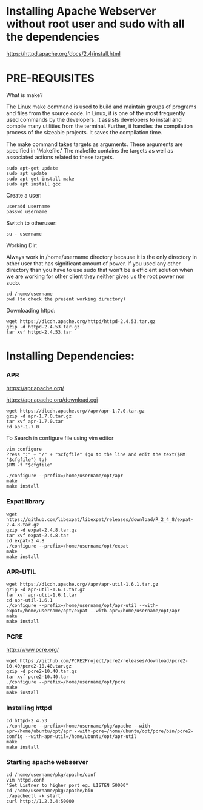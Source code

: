 # Installing Apache Webserver without root user and sudo with all the dependencies 
https://httpd.apache.org/docs/2.4/install.html

# PRE-REQUISITES

What is make?

The Linux make command is used to build and maintain groups of programs and files from the source code. In Linux, it is one of the most frequently used commands by the developers. It assists developers to install and compile many utilities from the terminal. Further, it handles the compilation process of the sizeable projects. It saves the compilation time.

The make command takes targets as arguments. These arguments are specified in 'Makefile.' The makefile contains the targets as well as associated actions related to these targets.

```hcl
sudo apt-get update
sudo apt update
sudo apt-get install make
sudo apt install gcc
```

Create a user:
```hcl
useradd username
passwd username
```

Switch to otheruser:
```hcl
su - username
```

Working Dir:

Always work in /home/username directory because it is the only directory in other user that has significant amount of power. If you used any other directory than you have to use sudo that won't be a efficient solution when we are working for other client they neither gives us the root power nor sudo.
```hcl
cd /home/username
pwd (to check the present working directory)
```

Downloading httpd:
```hcl
wget https://dlcdn.apache.org/httpd/httpd-2.4.53.tar.gz
gzip -d httpd-2.4.53.tar.gz
tar xvf httpd-2.4.53.tar
```

# Installing Dependencies:

### APR
https://apr.apache.org/

https://apr.apache.org/download.cgi
```hcl
wget https://dlcdn.apache.org//apr/apr-1.7.0.tar.gz
gzip -d apr-1.7.0.tar.gz
tar xvf apr-1.7.0.tar
cd apr-1.7.0
```

To Search in configure file using vim editor
```hcl
vim configure
Press ":" + "/" + "$cfgfile" (go to the line and edit the text($RM "$cfgfile") to)
$RM -f "$cfgfile"
```
```hcl
./configure --prefix=/home/username/opt/apr
make
make install
```

### Expat library
```hcl
wget https://github.com/libexpat/libexpat/releases/download/R_2_4_8/expat-2.4.8.tar.gz
gzip -d expat-2.4.8.tar.gz
tar xvf expat-2.4.8.tar
cd expat-2.4.8
./configure --prefix=/home/username/opt/expat
make
make install
```

### APR-UTIL
```hcl
wget https://dlcdn.apache.org//apr/apr-util-1.6.1.tar.gz
gzip -d apr-util-1.6.1.tar.gz
tar xvf apr-util-1.6.1.tar
cd apr-util-1.6.1
./configure --prefix=/home/username/opt/apr-util --with-expat=/home/username/opt/expat --with-apr=/home/username/opt/apr
make
make install
```

### PCRE
http://www.pcre.org/
```hcl
wget https://github.com/PCRE2Project/pcre2/releases/download/pcre2-10.40/pcre2-10.40.tar.gz
gzip -d pcre2-10.40.tar.gz
tar xvf pcre2-10.40.tar
./configure --prefix=/home/username/opt/pcre
make
make install
```

### Installing httpd
```hcl
cd httpd-2.4.53
./configure --prefix=/home/username/pkg/apache --with-apr=/home/ubuntu/opt/apr --with-pcre=/home/ubuntu/opt/pcre/bin/pcre2-config --with-apr-util=/home/ubuntu/opt/apr-util
make
make install
```

### Starting apache webserver
```hcl
cd /home/username/pkg/apache/conf
vim httpd.conf
"Set Listner to higher port eg. LISTEN 50000"
cd /home/username/pkg/apache/bin
./apachectl -k start
curl http://1.2.3.4:50000
```